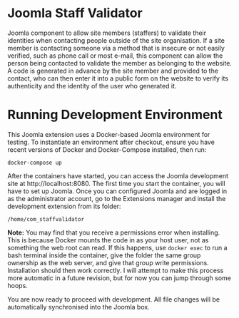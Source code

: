 # Joomla Staff Validator

Joomla component to allow site members (staffers) to validate their identities when contacting people outside of the site organisation. If a site member is contacting someone via a method that is insecure or not easily verified, such as phone call or most e-mail, this component can allow the person being contacted to validate the member as belonging to the website. A code is generated in advance by the site member and provided to the contact, who can then enter it into a public form on the website to verify its authenticity and the identity of the user who generated it.

# Running Development Environment

This Joomla extension uses a Docker-based Joomla environment for testing. To instantiate an environment after checkout, ensure you have recent versions of Docker and Docker-Compose installed, then run:

`docker-compose up`

After the containers have started, you can access the Joomla development site at http://localhost:8080. The first time you start the container, you will have to set up Joomla. Once you can configured Joomla and are logged in as the administrator account, go to the Extensions manager and install the development extension from its folder:

`/home/com_staffvalidator`

**Note:** You may find that you receive a permissions error when installing. This is because Docker mounts the code in as your host user, not as something the web root can read. If this happens, use `docker exec` to run a bash terminal inside the container, give the folder the same group ownership as the web server, and give that group write permissions. Installation should then work correctly. I will attempt to make this process more automatic in a future revision, but for now you can jump through some hoops.

You are now ready to proceed with development. All file changes will be automatically synchronised into the Joomla box.